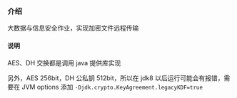### 介绍
大数据与信息安全作业，实现加密文件远程传输

#### 说明
AES、DH 交换都是调用 java 提供库实现

另外，AES 256bit，DH 公私钥 512bit，所以在 jdk8 以后运行可能会有报错，需要在 JVM options 添加 ```-Djdk.crypto.KeyAgreement.legacyKDF=true```